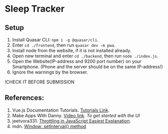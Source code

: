 # Sleep Tracker
## Setup
1. Install Quasar CLI: `npm i -g @quasar/cli`.
2. Enter `cd ./frontend`, then run `quasar dev -m pwa`.
3. Install node from the website, if it is not installed already. 
4. Open new terminal and enter `cd ./backend`, then run `node ./index.js`. 
5. Open the Website(IP-address and 9200 port number) on your Smartphone. (Phone and the server should be on the same IP-address!)
6. Ignore the warnings by the browser. 

!CHECK IT BEFORE SUBMISSION

## References:
1. Vue.js Documentation Tutorials. [Tutorials Link](https://vuejs.org/tutorial/). 
2. Make Apps With Danny. [Video link](https://www.youtube.com/watch?v=PjCqsf87Z1Y). *To get started with the UI*
3. jeetvora331. [Throttling in JavaScript Easiest Explanation](https://dev.to/jeetvora331/throttling-in-javascript-easiest-explanation-1081). 
4. mdn. [Window: setInterval() method](https://developer.mozilla.org/en-US/docs/Web/API/Window/setInterval)